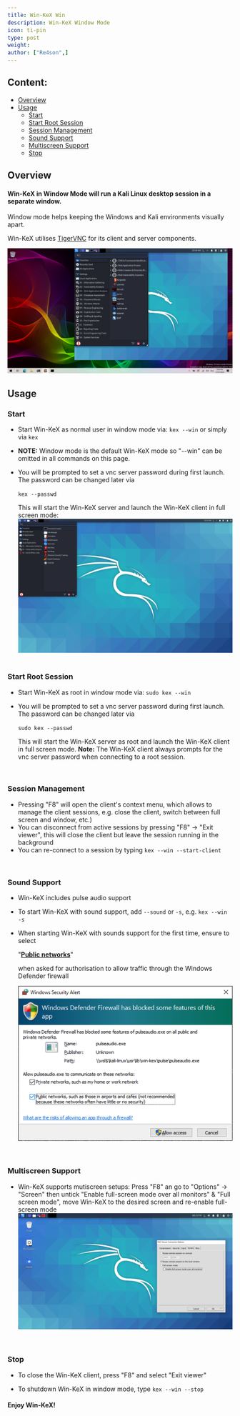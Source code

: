 ```yaml
---
title: Win-KeX Win
description: Win-KeX Window Mode
icon: ti-pin
type: post
weight:
author: ["Re4son",]
---
```


## Content:

- [Overview](#overview)
- [Usage](#Usage)
  - [Start](#start)
  - [Start Root Session](#start-root-session)
  - [Session Management](#session-management)
  - [Sound Support](#sound-support)
  - [Multiscreen Support](#multiscreen-support)
  - [Stop](#stop)



## Overview

#### Win-KeX in Window Mode will run a Kali Linux desktop session in a separate window.

Window mode helps keeping the Windows and Kali environments visually apart.

Win-KeX utilises [TigerVNC](https://tigervnc.org/) for its client and server components.

![](win-kex-full.png)





## Usage

### Start

- Start Win-KeX as normal user in window mode via:
`kex --win`
or simply via
  `kex`

- **NOTE:** Window mode is the default Win-KeX mode so "--win" can be omitted in all commands on this page.

- You will be prompted to set a vnc server password during first launch. The password can be changed later via

  `kex --passwd`



  This will start the Win-KeX server and launch the Win-KeX client in full screen mode:
  ![](win-kex.png)
&nbsp;

### Start Root Session

- Start Win-KeX as root in window mode via:
  `sudo kex --win`

- You will be prompted to set a vnc server password during first launch. The password can be changed later via

  `sudo kex --passwd`

  This will start the Win-KeX server as root and launch the Win-KeX client in full screen mode.
  **Note:** The Win-KeX client always prompts for the vnc server password when connecting to a root session.

&nbsp;

### Session Management

- Pressing "F8" will open the client's context menu, which allows to manage the client sessions, e.g. close the client, switch between full screen and window, etc.)
- You can disconnect from active sessions by pressing "F8" -> "Exit viewer", this will close the client but leave the session running in the background
- You can re-connect to a session by typing
  `kex --win --start-client`

&nbsp;

### Sound Support

- Win-KeX includes pulse audio support

- To start Win-KeX with sound support, add `--sound` or `-s`, e.g.
  `kex --win -s`

- When starting Win-KeX with sounds support for the first time, ensure to select

  "**<u>Public networks</u>**"

  when asked for authorisation to allow traffic through the Windows Defender firewall

  ![](win-kex-pulseaudio_firewall.png)

  &nbsp;

### Multiscreen Support

- Win-KeX supports mutiscreen setups:
  Press "F8" an go to "Options" -> "Screen" then untick "Enable full-screen mode over all monitors" & "Full screen mode", move Win-KeX to the desired screen and re-enable full-screen mode
  ![](win-kex-multiscreen.png)

&nbsp;

### Stop

- To close the Win-KeX client, press "F8" and select "Exit viewer"

- To shutdown Win-KeX in window mode, type
  `kex --win --stop`



#### Enjoy Win-KeX!
